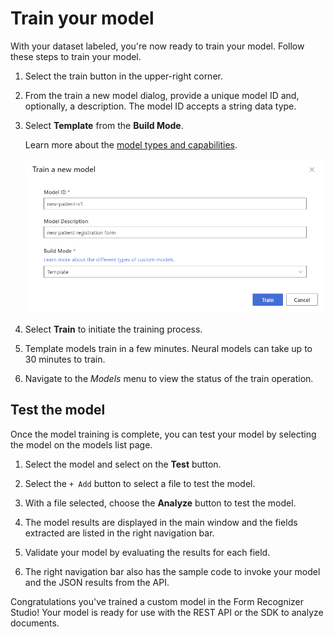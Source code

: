 # Train your model

With your dataset labeled, you're now ready to train your model. Follow these steps to train your model.

1. Select the train button in the upper-right corner.

1. From the train a new model dialog, provide a unique model ID and, optionally, a description. The model ID accepts a string data type.
1. Select **Template** from the **Build Mode**.

    Learn more about the [model types and capabilities](https://docs.microsoft.com/azure/applied-ai-services/form-recognizer/concept-custom).

    ![Train model dialog](./img/train-model-dialog.png)

1. Select **Train** to initiate the training process.

1. Template models train in a few minutes. Neural models can take up to 30 minutes to train.

1. Navigate to the *Models* menu to view the status of the train operation.

## Test the model

Once the model training is complete, you can test your model by selecting the model on the models list page.

1. Select the model and select on the **Test** button.

1. Select the `+ Add` button to select a file to test the model.

1. With a file selected, choose the **Analyze** button to test the model.

1. The model results are displayed in the main window and the fields extracted are listed in the right navigation bar.

1. Validate your model by evaluating the results for each field.

1. The right navigation bar also has the sample code to invoke your model and the JSON results from the API.

Congratulations you've trained a custom model in the Form Recognizer Studio! Your model is ready for use with the REST API or the SDK to analyze documents.
